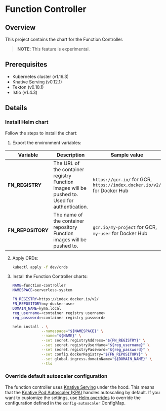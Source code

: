 # Function Controller

## Overview

This project contains the chart for the Function Controller.

> **NOTE**: This feature is experimental.

## Prerequisites

- Kubernetes cluster (v1.16.3)
- Knative Serving (v0.12.1)
- Tekton (v0.10.1)
- Istio (v1.4.3)

## Details

### Install Helm chart

Follow the steps to install the chart:

1. Export the environment variables:

| Variable        | Description | Sample value |
| --------------- | ----------- | --------|
| **FN_REGISTRY**   | The URL of the container registry Function images will be pushed to. Used for authentication.  | `https://gcr.io/` for GCR, `https://index.docker.io/v2/` for Docker Hub|
| **FN_REPOSITORY** | The name of the container repository Function images will be pushed to. | `gcr.io/my-project` for GCR, `my-user` for Docker Hub |

2. Apply CRDs:

    ```bash
    kubectl apply -f dev/crds
    ```

3. Install the Function Controller charts:

    ```bash
    NAME=function-controller
    NAMESPACE=serverless-system

    FN_REGISTRY=https://index.docker.io/v2/
    FN_REPOSITORY=my-docker-user
    DOMAIN_NAME=kyma.local
    reg_username=<container registry username>
    reg_password=<container registry password>

    helm install . \
                 --namespace="${NAMESPACE}" \
                 --name="${NAME}" \
                 --set secret.registryAddress="${FN_REGISTRY}" \
                 --set secret.registryUserName="${reg_username}" \
                 --set secret.registryPassword="${reg_password}" \
                 --set config.dockerRegistry="${FN_REPOSITORY}" \
                 --set global.ingress.domainName="${DOMAIN_NAME}" \
                 --tls
    ```


### Override default autoscaler configuration

The function controller uses [Knative Serving](https://github.com/kyma-project/kyma/tree/master/resources/knative-serving) under the hood. This means that the [Knative Pod Autoscaler (KPA)](https://knative.dev/docs/serving/configuring-the-autoscaler/) handles autoscaling by default. If you want to customize the settings, use [Helm overrides](https://kyma-project.io/docs/#configuration-helm-overrides-for-kyma-installation) to override the configuration defined in the `config-autoscaler` ConfigMap.
